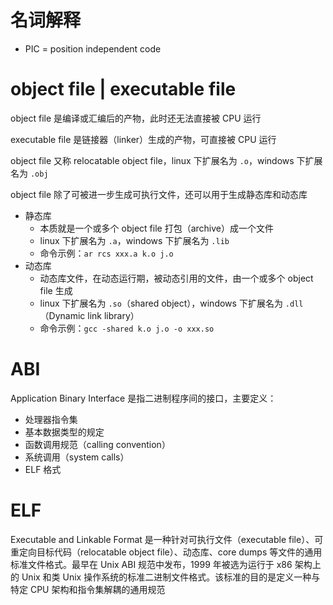 # 名词解释

- PIC = position independent code


# object file | executable file

object file 是编译或汇编后的产物，此时还无法直接被 CPU 运行

executable file 是链接器（linker）生成的产物，可直接被 CPU 运行

object file 又称 relocatable object file，linux 下扩展名为 `.o`，windows 下扩展名为 `.obj`

object file 除了可被进一步生成可执行文件，还可以用于生成静态库和动态库

- 静态库
    - 本质就是一个或多个 object file 打包（archive）成一个文件
    - linux 下扩展名为 `.a`，windows 下扩展名为 `.lib`
    - 命令示例：`ar rcs xxx.a k.o j.o`
- 动态库
    - 动态库文件，在动态运行期，被动态引用的文件，由一个或多个 object file 生成
    - linux 下扩展名为 `.so`（shared object），windows 下扩展名为 `.dll`（Dynamic link library）
    - 命令示例：`gcc -shared k.o j.o -o xxx.so`


# ABI

Application Binary Interface 是指二进制程序间的接口，主要定义：

- 处理器指令集
- 基本数据类型的规定
- 函数调用规范（calling convention）
- 系统调用（system calls）
- ELF 格式


# ELF

Executable and Linkable Format 是一种针对可执行文件（executable file）、可重定向目标代码（relocatable object file）、动态库、core dumps 等文件的通用标准文件格式。最早在 Unix ABI 规范中发布，1999 年被选为运行于 x86 架构上的 Unix 和类 Unix 操作系统的标准二进制文件格式。该标准的目的是定义一种与特定 CPU 架构和指令集解耦的通用规范
